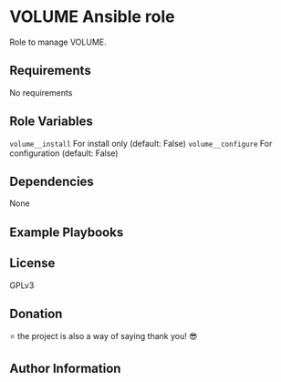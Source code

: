 VOLUME Ansible role
==================

Role to manage VOLUME.

Requirements
------------

No requirements

Role Variables
--------------

`volume__install` For install only (default: False)
`volume__configure` For configuration  (default: False)

Dependencies
------------

None

Example Playbooks
-----------------


License
-------

GPLv3

Donation
--------

 :star: the project is also a way of saying thank you! :sunglasses:

Author Information
------------------

